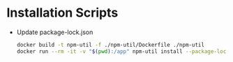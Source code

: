 # Installation Scripts

- Update package-lock.json

  ```bash
  docker build -t npm-util -f ./npm-util/Dockerfile ./npm-util
  docker run --rm -it -v "$(pwd):/app" npm-util install --package-lock-only
  ```
